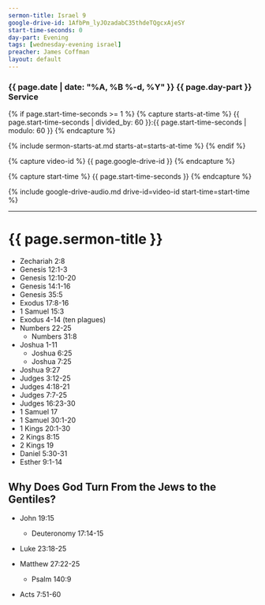 ```yaml
---
sermon-title: Israel 9
google-drive-id: 1AfbPm_lyJOzadabC35thdeTQgcxAjeSY
start-time-seconds: 0
day-part: Evening
tags: [wednesday-evening israel]
preacher: James Coffman
layout: default
---
```


### {{ page.date | date: "%A, %B %-d, %Y" }} {{ page.day-part }} Service

{% if page.start-time-seconds >= 1 %}
{% capture starts-at-time %}
{{ page.start-time-seconds | divided_by: 60 }}:{{ page.start-time-seconds | modulo: 60 }}
{% endcapture %}

{% include sermon-starts-at.md starts-at=starts-at-time %}
{% endif %}

{% capture video-id %}
{{ page.google-drive-id }}
{% endcapture %}

{% capture start-time %}
{{ page.start-time-seconds }}
{% endcapture %}

{% include google-drive-audio.md drive-id=video-id start-time=start-time %}

***

# {{ page.sermon-title }}

- Zechariah 2:8
- Genesis 12:1-3
- Genesis 12:10-20
- Genesis 14:1-16
- Genesis 35:5
- Exodus 17:8-16
- 1 Samuel 15:3
- Exodus 4-14 (ten plagues)
- Numbers 22-25
    - Numbers 31:8
- Joshua 1-11
    - Joshua 6:25
    - Joshua 7:25
- Joshua 9:27
- Judges 3:12-25
- Judges 4:18-21
- Judges 7:7-25
- Judges 16:23-30
- 1 Samuel 17
- 1 Samuel 30:1-20
- 1 Kings 20:1-30
- 2 Kings 8:15
- 2 Kings 19
- Daniel 5:30-31
- Esther 9:1-14

## Why Does God Turn From the Jews to the Gentiles?

- John 19:15
    - Deuteronomy 17:14-15
- Luke 23:18-25
- Matthew 27:22-25
    - Psalm 140:9


- Acts 7:51-60